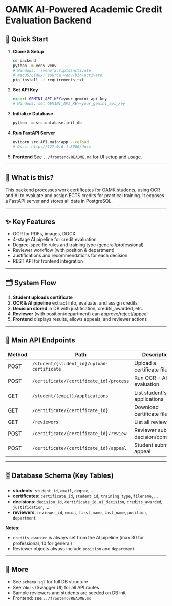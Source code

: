 # OAMK AI-Powered Academic Credit Evaluation Backend

## 🚀 Quick Start

1. **Clone & Setup**
   ```bash
   cd backend
   python -m venv venv
   # Windows: .\venv\Scripts\activate
   # macOS/Linux: source venv/bin/activate
   pip install -r requirements.txt
   ```
2. **Set API Key**
   ```bash
   export GEMINI_API_KEY=your_gemini_api_key
   # Windows: set GEMINI_API_KEY=your_gemini_api_key
   ```
3. **Initialize Database**
   ```bash
   python -m src.database.init_db
   ```
4. **Run FastAPI Server**
   ```bash
   uvicorn src.API.main:app --reload
   # Docs: http://127.0.0.1:8000/docs
   ```
5. **Frontend**
   See `../frontend/README.md` for UI setup and usage.

---

## 📝 What is this?
This backend processes work certificates for OAMK students, using OCR and AI to evaluate and assign ECTS credits for practical training. It exposes a FastAPI server and stores all data in PostgreSQL.

---

## ✨ Key Features
- OCR for PDFs, images, DOCX
- 4-stage AI pipeline for credit evaluation
- Degree-specific rules and training type (general/professional)
- Reviewer workflow (with position & department)
- Justifications and recommendations for each decision
- REST API for frontend integration

---

## 🗂️ System Flow
1. **Student uploads certificate**
2. **OCR & AI pipeline** extract info, evaluate, and assign credits
3. **Decision stored** in DB with justification, credits_awarded, etc.
4. **Reviewer** (with position/department) can approve/reject/appeal
5. **Frontend** displays results, allows appeals, and reviewer actions

---

## 🔗 Main API Endpoints
| Method | Path                                         | Description                       |
|--------|----------------------------------------------|-----------------------------------|
| POST   | `/student/{student_id}/upload-certificate`   | Upload a certificate file         |
| POST   | `/certificate/{certificate_id}/process`      | Run OCR + AI evaluation           |
| GET    | `/student/{email}/applications`              | List student's applications       |
| GET    | `/certificate/{certificate_id}`              | Download certificate file         |
| GET    | `/reviewers`                                 | List all reviewers                |
| POST   | `/certificate/{certificate_id}/review`       | Reviewer submits decision/comment |
| POST   | `/certificate/{certificate_id}/appeal`       | Student submits appeal            |

---

## 🗄️ Database Schema (Key Tables)
- **students**: `student_id`, `email`, `degree`, ...
- **certificates**: `certificate_id`, `student_id`, `training_type`, `filename`, ...
- **decisions**: `decision_id`, `certificate_id`, `ai_decision`, `credits_awarded`, `justification`, ...
- **reviewers**: `reviewer_id`, `email`, `first_name`, `last_name`, `position`, `department`

**Notes:**
- `credits_awarded` is always set from the AI pipeline (max 30 for professional, 10 for general)
- Reviewer objects always include `position` and `department`

---

## 📄 More
- See `schema.sql` for full DB structure
- See `/docs` (Swagger UI) for all API routes
- Sample reviewers and students are seeded on DB init
- Frontend: see `../frontend/README.md`
